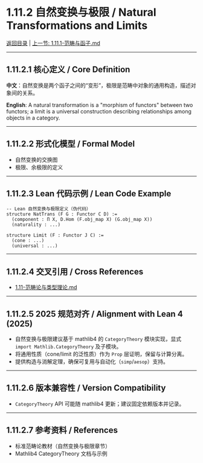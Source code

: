 # 1.11.2 自然变换与极限 / Natural Transformations and Limits

[返回目录](../CONTINUOUS_PROGRESS.md) | [上一节: 1.11.1-范畴与函子.md](1.11.1-范畴与函子.md)

---

## 1.11.2.1 核心定义 / Core Definition

**中文**：自然变换是两个函子之间的“变形”，极限是范畴中对象的通用构造，描述对象间的关系。

**English**: A natural transformation is a "morphism of functors" between two functors; a limit is a universal construction describing relationships among objects in a category.

---

## 1.11.2.2 形式化模型 / Formal Model

- 自然变换的交换图
- 极限、余极限的定义

---

## 1.11.2.3 Lean 代码示例 / Lean Code Example

```lean
-- Lean 自然变换与极限定义（伪代码）
structure NatTrans (F G : Functor C D) :=
  (component : Π X, D.Hom (F.obj_map X) (G.obj_map X))
  (naturality : ...)

structure Limit (F : Functor J C) :=
  (cone : ...)
  (universal : ...)
```

---

## 1.11.2.4 交叉引用 / Cross References

- [1.11-范畴论与类型理论.md](1.11-范畴论与类型理论.md)

---

## 1.11.2.5 2025 规范对齐 / Alignment with Lean 4 (2025)

- 自然变换与极限建议基于 mathlib4 的 `CategoryTheory` 模块实现，显式 `import Mathlib.CategoryTheory` 及子模块。
- 将通用性质（cone/limit 的泛性质）作为 `Prop` 层证明，保留与计算分离。
- 提供构造与消解定理，确保可复用与自动化（`simp`/`aesop`）支持。

---

## 1.11.2.6 版本兼容性 / Version Compatibility

- `CategoryTheory` API 可能随 mathlib4 更新；建议固定依赖版本并记录。

---

## 1.11.2.7 参考资料 / References

- 标准范畴论教材（自然变换与极限章节）
- Mathlib4 CategoryTheory 文档与示例
